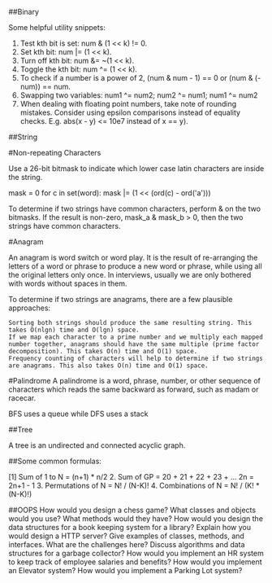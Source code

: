 ##Binary

Some helpful utility snippets:

1. Test kth bit is set: num & (1 << k) != 0.
2. Set kth bit: num |= (1 << k).
3. Turn off kth bit: num &= ~(1 << k).
4. Toggle the kth bit: num ^= (1 << k).
5. To check if a number is a power of 2, (num & num - 1) == 0 or (num & (-num)) == num.
6. Swapping two variables: num1 ^= num2; num2 ^= num1; num1 ^= num2
7. When dealing with floating point numbers, take note of rounding mistakes. Consider using epsilon comparisons instead of equality checks. E.g. abs(x - y) <= 10e7 instead of x == y).

##String

#Non-repeating Characters

Use a 26-bit bitmask to indicate which lower case latin characters are inside the string.

mask = 0
for c in set(word):
  mask |= (1 << (ord(c) - ord('a')))

To determine if two strings have common characters, perform & on the two bitmasks. If the result is non-zero, mask_a & mask_b > 0, then the two strings have common characters.

#Anagram

An anagram is word switch or word play. It is the result of re-arranging the letters of a word or phrase to produce a new word or phrase, while using all the original letters only once. In interviews, usually we are only bothered with words without spaces in them.

To determine if two strings are anagrams, there are a few plausible approaches:

    Sorting both strings should produce the same resulting string. This takes O(nlgn) time and O(lgn) space.
    If we map each character to a prime number and we multiply each mapped number together, anagrams should have the same multiple (prime factor decomposition). This takes O(n) time and O(1) space.
    Frequency counting of characters will help to determine if two strings are anagrams. This also takes O(n) time and O(1) space.

#Palindrome
A palindrome is a word, phrase, number, or other sequence of characters which reads the same backward as forward, such as madam or racecar.


BFS uses a queue while DFS uses a stack


##Tree

A tree is an undirected and connected acyclic graph.


##Some common formulas:

[1] Sum of 1 to N = (n+1) * n/2
2. Sum of GP = 20 + 21 + 22 + 23 + ... 2n = 2n+1 - 1
3. Permutations of N = N! / (N-K)!
4. Combinations of N = N! / (K! * (N-K)!)


##OOPS
    How would you design a chess game? What classes and objects would you use? What methods would they have?
    How would you design the data structures for a book keeping system for a library?
    Explain how you would design a HTTP server? Give examples of classes, methods, and interfaces. What are the challenges here?
    Discuss algorithms and data structures for a garbage collector?
    How would you implement an HR system to keep track of employee salaries and benefits?
    How would you implement an Elevator system?
    How would you implement a Parking Lot system?
